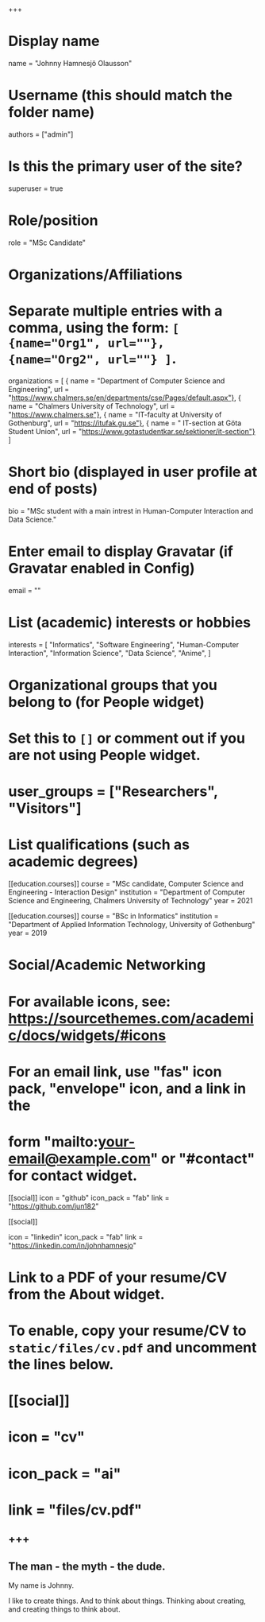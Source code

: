 +++
# Display name
name = "Johnny Hamnesjö Olausson"

# Username (this should match the folder name)
authors = ["admin"]

# Is this the primary user of the site?
superuser = true

# Role/position
role = "MSc Candidate"

# Organizations/Affiliations
# Separate multiple entries with a comma, using the form: `[ {name="Org1", url=""}, {name="Org2", url=""} ]`.
organizations = [
                { name = "Department of Computer Science and Engineering", url = "https://www.chalmers.se/en/departments/cse/Pages/default.aspx"},
	       	      { name = "Chalmers University of Technology",		           url = "https://www.chalmers.se"},
		            { name = "IT-faculty at University of Gothenburg",         url = "https://itufak.gu.se"},
		            { name = " IT-section at Göta Student Union",              url = "https://www.gotastudentkar.se/sektioner/it-section"}
                   ]

# Short bio (displayed in user profile at end of posts)
bio = "MSc student with a main intrest in Human-Computer Interaction and Data Science."

# Enter email to display Gravatar (if Gravatar enabled in Config)
email = ""

# List (academic) interests or hobbies
interests = [
  "Informatics",
  "Software Engineering",
  "Human-Computer Interaction",
  "Information Science",
  "Data Science",
  "Anime",
]

# Organizational groups that you belong to (for People widget)
#   Set this to `[]` or comment out if you are not using People widget.
# user_groups = ["Researchers", "Visitors"]

# List qualifications (such as academic degrees)
[[education.courses]]
  course = "MSc candidate, Computer Science and Engineering - Interaction Design"
  institution = "Department of Computer Science and Engineering, Chalmers University of Technology"
  year = 2021

[[education.courses]]
  course = "BSc in Informatics"
  institution = "Department of Applied Information Technology, University of Gothenburg"
  year = 2019

# Social/Academic Networking
# For available icons, see: https://sourcethemes.com/academic/docs/widgets/#icons
#   For an email link, use "fas" icon pack, "envelope" icon, and a link in the
#   form "mailto:your-email@example.com" or "#contact" for contact widget.

[[social]]
  icon = "github"
  icon_pack = "fab"
  link = "https://github.com/jun182"

[[social]]

  icon = "linkedin"
  icon_pack = "fab"
  link = "https://linkedin.com/in/johnhamnesjo"
  
# Link to a PDF of your resume/CV from the About widget.
# To enable, copy your resume/CV to `static/files/cv.pdf` and uncomment the lines below.
# [[social]]
#   icon = "cv"
#   icon_pack = "ai"
#   link = "files/cv.pdf"

+++
--------------
The man - the myth - the dude.
--------------

My name is Johnny.

I like to create things. And to think about things. Thinking about creating, and creating things to think about.